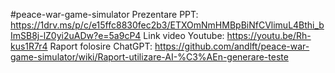 #peace-war-game-simulator
Prezentare PPT: https://1drv.ms/p/c/e15ffc8830fec2b3/ETXOmNmHMBpBiNfCVlimuL4Bthi_bImSB8j-lZ0yi2uADw?e=5a9cP4
Link video Youtube: https://youtu.be/Rh-kus1R7r4
Raport folosire ChatGPT: https://github.com/andlft/peace-war-game-simulator/wiki/Raport-utilizare-AI-%C3%AEn-generare-teste 
